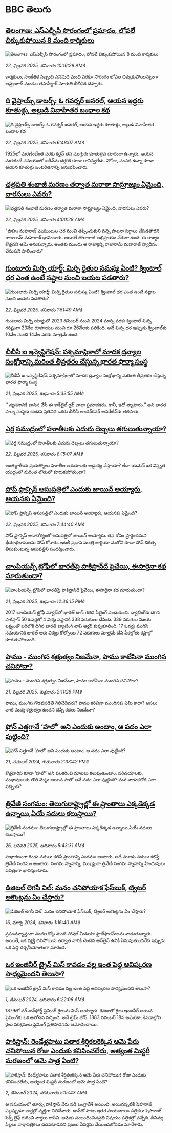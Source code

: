 # BBC తెలుగు## [తెలంగాణ: ఎస్ఎల్బీసీ సొరంగంలో ప్రమాదం, లోపలే చిక్కుకుపోయిన 8 మంది కార్మికులు](https://www.bbc.com/telugu/articles/cp8y1m5qdqzo?at_campaign=githubrss)![తెలంగాణ: ఎస్ఎల్బీసీ సొరంగంలో ప్రమాదం, లోపలే చిక్కుకుపోయిన 8 మంది కార్మికులు](https://ichef.bbci.co.uk/ace/standard/240/cpsprodpb/7775/live/a55a6b90-f10d-11ef-ba18-cd91ea69fe89.jpg)_22, ఫిబ్రవరి 2025, శనివారం 10:16:29 AMకి_కార్మికులు, సాంకేతిక సిబ్బంది ఎనిమిది మంది వరకూ సొరంగం లోపల చిక్కుకుపోయినట్లుగా అమ్రాబాద్ మండల తహసీల్దార్ మారుతి బీబీసికి చెప్పారు.## [ది వైస్రాయ్స్ డాటర్స్: ఓ గవర్నర్ జనరల్, ఆయన ఇద్దరు కూతుళ్లు, అల్లుడి వివాహేతర బంధాల కథ ](https://www.bbc.com/telugu/articles/cx29n963z35o?at_campaign=githubrss)![ది వైస్రాయ్స్ డాటర్స్: ఓ గవర్నర్ జనరల్, ఆయన ఇద్దరు కూతుళ్లు, అల్లుడి వివాహేతర బంధాల కథ ](https://ichef.bbci.co.uk/ace/standard/240/cpsprodpb/2a2b/live/83c1ef40-f0d5-11ef-9e61-71ee71f26eb1.jpg)_22, ఫిబ్రవరి 2025, శనివారం 6:48:07 AMకి_1925లో మరణించేంత వరకు కర్జన్ తన ముగ్గురు కూతుళ్లకు దూరంగా ఉన్నారు. ఆయన మరణించే సమయంలో ఐరీన్‌ను దగ్గరికి కూడా రానివ్వలేదు. హోదా, సంపద ఉన్నా కూడా ఆయన కూతుళ్లు ఒంటరితనాన్ని అనుభవించారు.## [ఛత్రపతి శంభాజీ మరణం తర్వాత మరాఠా సామ్రాజ్యం ఏమైంది, వారసులు ఎవరు?](https://www.bbc.com/telugu/articles/c30ml5d31nno?at_campaign=githubrss)![ఛత్రపతి శంభాజీ మరణం తర్వాత మరాఠా సామ్రాజ్యం ఏమైంది, వారసులు ఎవరు?](https://ichef.bbci.co.uk/ace/standard/240/cpsprodpb/fe56/live/c529e3f0-f0d2-11ef-9e61-71ee71f26eb1.jpg)_22, ఫిబ్రవరి 2025, శనివారం 4:00:28 AMకి_"షాహు మహరాజ్ మొఘులుల చెర నుంచి తప్పించుకుని వచ్చి పాలనా పగ్గాలు చేపడతారని రాజారామ్ మహరాజ్ భావించారు. అయితే తారారాణి అభిప్రాయం వేరుగా ఉంది. ఈ రాజ్యం కొత్తదని ఆమె అనుకున్నారు. అంతకు ముందు ఆ రాజ్యాన్ని రాజారామ్ మహరాజ్ స్వాధీనం చేసుకుని పాలించారు"## [గుంటూరు మిర్చి యార్డ్: మిర్చి రైతుల సమస్య ఏంటి? క్వింటాల్‌ ధర ఎంత ఉంటే నష్టాల నుంచి బయట పడతారు? ](https://www.bbc.com/telugu/articles/ce8mvey8g45o?at_campaign=githubrss)![గుంటూరు మిర్చి యార్డ్: మిర్చి రైతుల సమస్య ఏంటి? క్వింటాల్‌ ధర ఎంత ఉంటే నష్టాల నుంచి బయట పడతారు? ](https://ichef.bbci.co.uk/ace/standard/240/cpsprodpb/18b2/live/3d6525f0-f0c4-11ef-8c03-7dfdbeeb2526.jpg)_22, ఫిబ్రవరి 2025, శనివారం 1:51:49 AMకి_గుంటూరు మిర్చి యార్డులో 2023 డిసెంబర్‌ నుంచి 2024 మార్చి వరకు క్వింటాల్‌ మిర్చి గరిష్టంగా 23వేల రూపాయల నుంచి రూ.26వేలకు పలికింది. అదే మిర్చి ధర ఇప్పుడు క్వింటాల్‌కు 10వేల నుంచి 14వేల వరకు మాత్రమే ఉంది.## [బీబీసీ ఐ ఇన్వెస్టిగేషన్‌: పశ్చిమాఫ్రికాలో మాదక ద్రవ్యాల సంక్షోభాన్ని మరింత తీవ్రతరం చేస్తున్న భారత ఫార్మా సంస్థ](https://www.bbc.com/telugu/articles/cy7gergrnd3o?at_campaign=githubrss)![బీబీసీ ఐ ఇన్వెస్టిగేషన్‌: పశ్చిమాఫ్రికాలో మాదక ద్రవ్యాల సంక్షోభాన్ని మరింత తీవ్రతరం చేస్తున్న భారత ఫార్మా సంస్థ](https://ichef.bbci.co.uk/ace/standard/240/cpsprodpb/0b36/live/f873ab20-efaf-11ef-bd1b-d536627785f2.png)_21, ఫిబ్రవరి 2025, శుక్రవారం 5:32:55 AMకి_‘‘ వ్యసనానికి బానిస చేసే ఈ కాక్‌టైల్ డ్రగ్ చాలా ప్రమాదకరం. కానీ, ఇదో వ్యాపారం.’’ అని భారత ఫార్మా సంస్థకు చెందిన ప్రతినిధి ఒకరు బీబీసీ అండర్‌కవర్ ఆపరేటివ్‌కు తెలిపారు.## [ఎర్ర సముద్రంలో హూతీలకు ఎదురు దెబ్బలు తగులుతున్నాయా?  ](https://www.bbc.com/telugu/articles/c80ylkm452ro?at_campaign=githubrss)![ఎర్ర సముద్రంలో హూతీలకు ఎదురు దెబ్బలు తగులుతున్నాయా?  ](https://ichef.bbci.co.uk/ace/standard/240/cpsprodpb/aafc/live/e4f71820-f0f4-11ef-896e-d7e7fb1719a4.jpg)_22, ఫిబ్రవరి 2025, శనివారం 8:15:07 AMకి_అంతర్జాతీయ ప్రయత్నాలు హూతీల ఆశయాలకు అడ్డుకట్ట వేస్తాయా? లేదా యెమెన్‌ ఒక విస్తృత యుద్ధంలో మరింత లోతులో కూరుకుపోతుందా?## [పోప్ ఫ్రాన్సిస్‌ ఆసుపత్రిలో ఎందుకు జాయిన్ అయ్యారు, ఆయనకు ఏమైంది?](https://www.bbc.com/telugu/articles/ckg8254lj54o?at_campaign=githubrss)![పోప్ ఫ్రాన్సిస్‌ ఆసుపత్రిలో ఎందుకు జాయిన్ అయ్యారు, ఆయనకు ఏమైంది?](https://ichef.bbci.co.uk/ace/standard/240/cpsprodpb/9451/live/a6f18ac0-f067-11ef-896e-d7e7fb1719a4.jpg)_22, ఫిబ్రవరి 2025, శనివారం 7:44:40 AMకి_పోప్ ఫ్రాన్సిస్ అనారోగ్యంతో ఆసుపత్రిలో జాయిన్ అయ్యారు. తన కోసం ప్రార్థించమని శ్రేయోభిలాషులను పోప్ కోరారు. ఇటలీ ప్రధాన మంత్రి జార్జియా మెలోని కూడా పోప్‌ చికిత్స తీసుకుంటున్న ఆసుపత్రిని సందర్శించారు.## [చాంపియన్స్ ట్రోఫీ‌లో భారత్‌పై పాకిస్తాన్‌దే పైచేయి, ఈసారైనా కథ మారుతుందా?](https://www.bbc.com/telugu/articles/cj67epnpl6eo?at_campaign=githubrss)![చాంపియన్స్ ట్రోఫీ‌లో భారత్‌పై పాకిస్తాన్‌దే పైచేయి, ఈసారైనా కథ మారుతుందా?](https://ichef.bbci.co.uk/ace/standard/240/cpsprodpb/3394/live/d557da60-f04c-11ef-97b8-ddaa8ffffe77.jpg)_21, ఫిబ్రవరి 2025, శుక్రవారం 12:36:15 PMకి_2017 చాంపియన్ ట్రోఫీ మ్యాచ్‌లో భారత్ టాస్ గెలిచి ఫీల్డింగ్ ఎంచుకుంది. బ్యాటింగ్‌కు దిగిన పాకిస్తాన్ 50 ఓవర్లలో 4 వికెట్ల నష్టానికి 338 పరుగులు చేసింది. 339 పరుగుల విజయ లక్ష్యంతో బరిలోకి దిగిన భారత్ బ్యాటింగ్ టాప్ ఆర్డర్ కుప్పకూలింది. 17 ఓవర్లు ముగిసే సమయానికి భారత్ ఆరు వికెట్లు కోల్పోయి 72 పరుగులు మాత్రమే చేసి పీకల్లోతు కష్టాల్లో కూరుకుపోయింది.## [పాము - ముంగిస శత్రుత్వం నిజమేనా, పాము కాటేసినా ముంగిస చనిపోదా?](https://www.bbc.com/telugu/articles/c62z54489yno?at_campaign=githubrss)![పాము - ముంగిస శత్రుత్వం నిజమేనా, పాము కాటేసినా ముంగిస చనిపోదా?](https://ichef.bbci.co.uk/ace/standard/240/cpsprodpb/3e19/live/c11d0750-f05b-11ef-9f68-4de6667f49a6.png)_21, ఫిబ్రవరి 2025, శుక్రవారం 2:11:28 PMకి_పాము, ముంగిస గొడవపడితే గెలిచేదెవరు? పాము కరిచినా ముంగిసకు ఏమీ కాదా? అసలు వాటి మధ్య శత్రుత్వం ఉందని చెప్పే కథలు నిజమేనా?## [ఫోన్ ఎత్తగానే ‘హలో’ అని ఎందుకు అంటాం, ఆ పదం ఎలా పుట్టింది?](https://www.bbc.com/telugu/articles/cgj7x7gdjq4o?at_campaign=githubrss)![ఫోన్ ఎత్తగానే ‘హలో’ అని ఎందుకు అంటాం, ఆ పదం ఎలా పుట్టింది?](https://ichef.bbci.co.uk/ace/standard/240/cpsprodpb/0618/live/7a20ebb0-a807-11ef-b21e-5359bd56d02f.jpg)_21, నవంబర్ 2024, గురువారం 2:33:42 PMకి_కొత్తవారిని కూడా ‘హలో’ అని పలకరించి మాటలు కలుపుతుంటాం.  పరిచయాలకు, సంభాషణలకు తొలి మెట్టు అయిన హలో అనే పదం ఎలా పుట్టింది? మన వాడుకలోకి ఎలా వచ్చింది?## [త్రివేణి సంగమం: తెలుగురాష్ట్రాల్లో ఈ ప్రాంతాలు ఎక్కడెక్కడ ఉన్నాయి,ఏయే నదులు కలుస్తాయి? ](https://www.bbc.com/telugu/articles/cz7elrr17jeo?at_campaign=githubrss)![త్రివేణి సంగమం: తెలుగురాష్ట్రాల్లో ఈ ప్రాంతాలు ఎక్కడెక్కడ ఉన్నాయి,ఏయే నదులు కలుస్తాయి? ](https://ichef.bbci.co.uk/ace/standard/240/cpsprodpb/9dad/live/7f50e780-da42-11ef-a37f-eba91255dc3d.jpg)_26, జనవరి 2025, ఆదివారం 5:43:31 AMకి_సాధారణంగా రెండు నదులు కలిసే ప్రాంతాన్ని సంగమం అంటారు. అదే మూడు నదులు కలిస్తే త్రివేణి సంగమం అంటారు. సంగమ స్నానాన్ని, ముఖ్యంగా త్రివేణి సంగమ స్నానాన్ని హిందువులు పవిత్రంగా భావిస్తుంటారు.## [డిజిటల్ లెగసీ విల్: మనం చనిపోయాక ఫేస్‌బుక్, ట్విటర్‌ అకౌంట్లను ఏం చేస్తారు?](https://www.bbc.com/telugu/articles/cx0zl1qeyq2o?at_campaign=githubrss)![డిజిటల్ లెగసీ విల్: మనం చనిపోయాక ఫేస్‌బుక్, ట్విటర్‌ అకౌంట్లను ఏం చేస్తారు?](https://ichef.bbci.co.uk/ace/standard/240/cpsprodpb/bea2/live/2323ffd0-e2d4-11ee-9410-0f893255c2a0.jpg)_16, మార్చి 2024, శనివారం 1:16:40 AMకి_ప్రపంచవ్యాప్తంగా వందల కోట్ల మంది సోషల్ మీడియా ఫ్లాట్‌ఫారమ్‌లను వాడుతున్నారు. అయితే, ఒక వ్యక్తి చనిపోయిన తర్వాత వారికి చెందిన ఆన్‌లైన్ ఉనికి ఏమవుతుందనేది ఇప్పుడు ఒక పెద్ద చర్చనీయాంశంగా మారింది.## [ఒక ఇంజినీర్ ట్రైన్ మిస్ కావడం వల్ల ఇంత పెద్ద ఆవిష్కరణ సాధ్యమైందని తెలుసా?](https://www.bbc.com/telugu/articles/c774y4mdrgdo?at_campaign=githubrss)![ఒక ఇంజినీర్ ట్రైన్ మిస్ కావడం వల్ల ఇంత పెద్ద ఆవిష్కరణ సాధ్యమైందని తెలుసా?](https://ichef.bbci.co.uk/ace/standard/240/cpsprodpb/d07c/live/d2f92490-ab19-11ef-8264-5f9791599833.jpg)_1, డిసెంబర్ 2024, ఆదివారం 6:22:06 AMకి_1879లో సర్ శాన్‌ఫోర్డ్ ఫ్లెమింగ్ రైలును మిస్ అయ్యారు. కెనడాలో రైలు ఇంజనీర్ అయిన ఫ్లెమింగ్‌కు ఒక ఆలోచన వచ్చింది. అదే టైమ్ జోన్‌. 
1883 నవంబర్ 18న అమెరికా, కెనడాల్లోని రైలు పరిశ్రమలు ఫ్లెమింగ్ ప్రతిపాదనను ఆమోదించాయి.## [పాకిస్తాన్: రెండేళ్లపాటు పతాక శీర్షికలకెక్కిన ఆమె పేరు  చనిపోయిన రోజు ఎందుకు కనిపించలేదు,  అత్యంత మిస్టరీ మరణంలో ఆమె పాత్ర ఏంటి? ](https://www.bbc.com/telugu/articles/c33dnv8l5yro?at_campaign=githubrss)![పాకిస్తాన్: రెండేళ్లపాటు పతాక శీర్షికలకెక్కిన ఆమె పేరు  చనిపోయిన రోజు ఎందుకు కనిపించలేదు,  అత్యంత మిస్టరీ మరణంలో ఆమె పాత్ర ఏంటి? ](https://ichef.bbci.co.uk/ace/standard/240/cpsprodpb/62a1/live/cea16000-aff7-11ef-bdf5-b7cb2fa86e10.png)_2, డిసెంబర్ 2024, సోమవారం 5:15:43 AMకి_ఆ సమయంలో తూర్పు పాకిస్తాన్ వేరు పడి బంగ్లాదేశ్ అయింది. అయినప్పటికీ షెహనాజ్ ఎల్లప్పుడూ వార్తల్లో వ్యక్తిగా నిలిచేవారు. డాన్‌తో పాటు ఇతర సాయంకాలం పత్రికలు షెహనాజ్ సెక్స్ లైఫ్ గురించి వార్తలు రాసేవి. ఆమెకు సంబంధించినప్రతి విషయం పత్రికల్లో వచ్చేది. దీనివల్ల పిల్లలు వార్తాపత్రికలు చదవకూడదని ప్రజలు పేపర్లను వేయించుకోవడం మానేశారు.